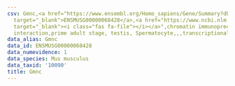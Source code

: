 ```yaml
---
csv: Gmnc,<a href="https://www.ensembl.org/Homo_sapiens/Gene/Summary?db=core;g=ENSMUSG00000068428"
  target="_blank">ENSMUSG00000068428</a>,<a href="https://www.ncbi.nlm.nih.gov/pubmed/25450459"
  target="_blank"><i class="fas fa-file"></i></a>",chromatin immunoprecipitation assay,direct
  interaction,prime adult stage, testis, Spermatocyte,,,transcriptional regulation,
data_alias: Gmnc
data_id: ENSMUSG00000068428
data_numevidence: 1
data_species: Mus musculus
data_taxid: '10090'
title: Gmnc
---
```

